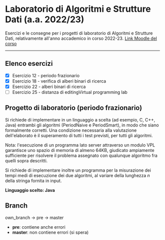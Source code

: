 # Laboratorio di Algoritmi e Strutture Dati (a.a. 2022/23)

Esercizi e le consegne per i progetti di laboratorio di Algoritmi e Strutture Dati, relativamente all'anno accademico in corso 2022-23.
[Link Moodle del corso](https://elearning.uniud.it/moodle/course/view.php?id=2261 "Link Moodle del corso")

------------

## Elenco esercizi
- [x] Esercizio 12 - periodo frazionario
- [x] Esercizio 18 - verifica di alberi binari di ricerca
- [X] Esercizio 22 - alberi binari di ricerca
- [ ] Esercizio 25 - distanza di editingVirtual programming lab

## Progetto di laboratorio (periodo frazionario)

Si richiede di implementare in un linguaggio a scelta (ad esempio, C, C++, Java) entrambi gli algoritmi (PeriodNaive e PeriodSmart), in modo che siano formalmente corretti.  Una condizione necessaria alla valutazione dell'elaborato è il superamento di tutti i test previsti, per tutti  gli algoritmi.

Nota: l'esecuzione di un programma lato server attraverso un modulo VPL garantisce uno spazio di memoria di almeno 64KB, giudicato ampiamente sufficiente per risolvere il problema assegnato con qualunque algoritmo fra quelli sopra descritti.

Si richiede di implementare inoltre un programma per la misurazione dei tempi medi di esecuzione dei due algoritmi, al variare della lunghezza *n* della stringa fornita in input.

**Linguaggio scelto: Java**

## Branch
own_branch -> pre -> master
- **pre**: contiene anche errori
- **master**: non contiene errori (si spera)